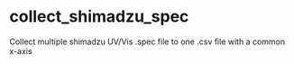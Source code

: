 # collect_shimadzu_spec
Collect multiple shimadzu UV/Vis .spec file to one .csv file with a common x-axis
